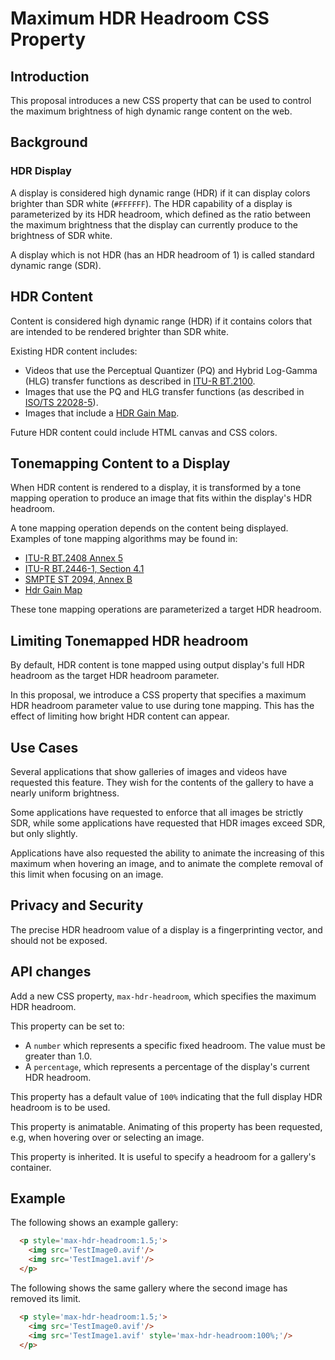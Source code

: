 # Maximum HDR Headroom CSS Property

## Introduction

This proposal introduces a new CSS property that can be used to control the
maximum brightness of high dynamic range content on the web.

## Background

### HDR Display

A display is considered high dynamic range (HDR) if it can display colors
brighter than SDR white (`#FFFFFF`). The HDR capability of a display is
parameterized by its HDR headroom, which defined as the ratio between the
maximum brightness that the display can currently produce to the brightness
of SDR white.

A display which is not HDR (has an HDR headroom of 1) is called standard
dynamic range (SDR).

## HDR Content

Content is considered high dynamic range (HDR) if it contains colors that
are intended to be rendered brighter than SDR white.

Existing HDR content includes:

* Videos that use the Perceptual Quantizer (PQ) and Hybrid Log-Gamma (HLG)
  transfer functions as described in
  [ITU-R BT.2100](https://www.itu.int/rec/R-REC-BT.2100).
* Images that use the PQ and HLG transfer functions (as described in
  [ISO/TS 22028-5](https://www.iso.org/standard/81863.html)).
* Images that include a
  [HDR Gain Map](https://helpx.adobe.com/si/camera-raw/using/gain-map.html).

Future HDR content could include HTML canvas and CSS colors.

## Tonemapping Content to a Display

When HDR content is rendered to a display, it is transformed by a tone mapping
operation to produce an image that fits within the display's HDR headroom.

A tone mapping operation depends on the content being displayed. Examples of
tone mapping algorithms may be found in:
* [ITU-R BT.2408 Annex 5](https://www.itu.int/pub/R-REP-BT.2408)
* [ITU-R BT.2446-1, Section 4.1](https://www.itu.int/pub/R-REP-BT.2446)
* [SMPTE ST 2094, Annex B](https://ieeexplore.ieee.org/document/9095450)
* [Hdr Gain Map](https://helpx.adobe.com/si/camera-raw/using/gain-map.html)

These tone mapping operations are parameterized a target HDR headroom.

## Limiting Tonemapped HDR headroom

By default, HDR content is tone mapped using output display's full HDR headroom
as the target HDR headroom parameter.

In this proposal, we introduce a CSS property that specifies a maximum HDR
headroom parameter value to use during tone mapping. This has the effect of
limiting how bright HDR content can appear.

## Use Cases

Several applications that show galleries of images and videos have requested
this feature. They wish for the contents of the gallery to have a nearly uniform
brightness.

Some applications have requested to enforce that all images be strictly SDR,
while some applications have requested that HDR images exceed SDR, but only
slightly.

Applications have also requested the ability to animate the increasing of this
maximum when hovering an image, and to animate the complete removal of this
limit when focusing on an image.

## Privacy and Security

The precise HDR headroom value of a display is a fingerprinting vector, and
should not be exposed.

## API changes

Add a new CSS property, `max-hdr-headroom`, which specifies the maximum HDR
headroom.

This property can be set to:
* A `number` which represents a specific fixed headroom. The value must be
  greater than 1.0.
* A `percentage`, which represents a percentage of the display's current HDR
  headroom.

This property has a default value of `100%` indicating that the full display HDR
headroom is to be used.

This property is animatable. Animating of this property has been requested, e.g,
when hovering over or selecting an image.

This property is inherited. It is useful to specify a headroom for a gallery's
container.

## Example

The following shows an example gallery:

```html
  <p style='max-hdr-headroom:1.5;'>
    <img src='TestImage0.avif'/>
    <img src='TestImage1.avif'/>
  </p>
```

The following shows the same gallery where the second image has removed its
limit.

```html
  <p style='max-hdr-headroom:1.5;'>
    <img src='TestImage0.avif'/>
    <img src='TestImage1.avif' style='max-hdr-headroom:100%;'/>
  </p>
```
